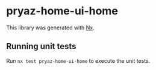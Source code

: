 # pryaz-home-ui-home

This library was generated with [Nx](https://nx.dev).

## Running unit tests

Run `nx test pryaz-home-ui-home` to execute the unit tests.
